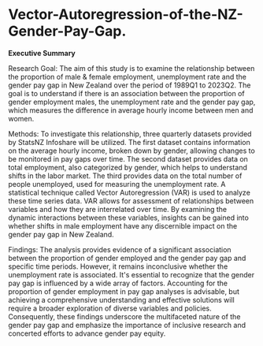 # Vector-Autoregression-of-the-NZ-Gender-Pay-Gap.

**Executive Summary**

Research Goal:
The aim of this study is to examine the relationship between the proportion of male & female employment, unemployment rate and the gender pay gap in New Zealand over the period of 1989Q1 to 2023Q2. The goal is to understand if there is an association between the proportion of gender employment males, the unemployment rate and the gender pay gap, which measures the difference in average hourly income between men and women.

Methods:
To investigate this relationship, three quarterly datasets provided by StatsNZ Infoshare will be utilized. The first dataset contains information on the average hourly income, broken down by gender, allowing changes to be monitored in pay gaps over time. The second dataset provides data on total employment, also categorized by gender, which helps to understand shifts in the labor market. The third provides data on the total number of people unemployed, used for measuring the unemployment rate.
A statistical technique called Vector Autoregression (VAR) is used to analyze these time series data. VAR allows for assessment of relationships between variables and how they are interrelated over time. By examining the dynamic interactions between these variables, insights can be gained into whether shifts in male employment have any discernible impact on the gender pay gap in New Zealand.

Findings:
The analysis provides evidence of a significant association between the proportion of gender employed and the gender pay gap and specific time periods. However, it remains inconclusive whether the unemployment rate is associated. It's essential to recognize that the gender pay gap is influenced by a wide array of factors. Accounting for the proportion of gender employment in pay gap analyses is advisable, but achieving a comprehensive understanding and effective solutions will require a broader exploration of diverse variables and policies. Consequently, these findings underscore the multifaceted nature of the gender pay gap and emphasize the importance of inclusive research and concerted efforts to advance gender pay equity.
